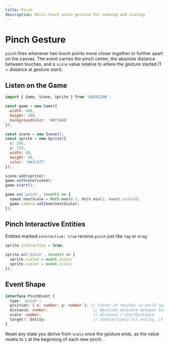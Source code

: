 ```yaml
---
title: Pinch
description: Multi-touch pinch gesture for zooming and scaling
---
```


# Pinch Gesture

`pinch` fires whenever two touch points move closer together or further apart on the canvas. The event carries the pinch center, the absolute distance between touches, and a `scale` value relative to where the gesture started (1 = distance at gesture start).

## Listen on the Game

```javascript
import { Game, Scene, Sprite } from '@VERSION';

const game = new Game({
  width: 400,
  height: 300,
  backgroundColor: '#0f3460'
});

const scene = new Scene();
const sprite = new Sprite({
  x: 200,
  y: 150,
  width: 80,
  height: 80,
  color: '#4fc3f7'
});

scene.add(sprite);
game.setScene(scene);
game.start();

game.on('pinch', (event) => {
  const nextScale = Math.max(0.5, Math.min(2, event.scale));
  game.camera.setZoom(nextScale);
});
```

## Pinch Interactive Entities

Entities marked `interactive: true` receive `pinch` just like `tap` or `drag`:

```javascript
sprite.interactive = true;

sprite.on('pinch', (event) => {
  sprite.scaleX = event.scale;
  sprite.scaleY = event.scale;
});
```

## Event Shape

```typescript
interface PinchEvent {
  type: 'pinch';
  position: { x: number; y: number }; // Center of touches in world space
  distance: number;                    // Absolute distance between touches
  scale: number;                       // distance / startDistance
  target?: Entity;                     // Interactively hit entity, if any
}
```

Reset any state you derive from `scale` once the gesture ends, as the value resets to `1` at the beginning of each new pinch.
